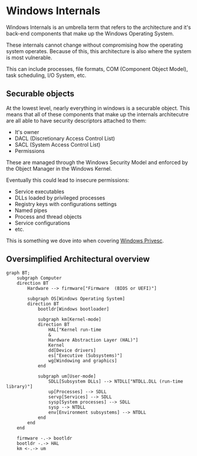 # Windows Internals
Windows Internals is an umbrella term that refers to the architecture and it's back-end components that make up the Windows Operating System.

These internals cannot change without compromising how the operating system operates. Because of this, this architecture is also where the system is most vulnerable.

This can include processes, file formats, COM (Component Object Model), task scheduling, I/O System, etc.

## Securable objects
At the lowest level, nearly everything in windows is a securable object. This means that all of these components that make up the internals architecutre are all able to have security descriptors attached to them:
- It's owner
- DACL (Discretionary Access Control List)
- SACL (System Access Control List)
- Permissions

These are managed through the Windows Security Model and enforced by the Object Manager in the Windows Kernel.

Eventually this could lead to insecure permissions:
- Service executables
- DLLs loaded by privileged processes
- Registry keys with configurations settings
- Named pipes
- Process and thread objects
- Service configurations
- etc.

This is something we dove into when covering [Windows Privesc](/Cybersecurity_Operations/Maintaining%20Access/WinPrivesc.md).

## Oversimplified Architectural overview
```mermaid
graph BT;
    subgraph Computer
    direction BT
        Hardware --> firmware["Firmware  (BIOS or UEFI)"]

        subgraph OS[Windows Operating System]
        direction BT
            bootldr[Windows bootloader]

            subgraph km[Kernel-mode]
            direction BT
                HAL["Kernel run-time
                &
                Hardware Abstraction Layer (HAL)"]
                Kernel
                dd[Device drivers]
                es["Executive (Subsystems)"]
                wg[Windowing and graphics]
            end

            subgraph um[User-mode]
                SDLL[Subsystem DLLs] --> NTDLL["NTDLL.DLL (run-time library)"]
                up[Processes] --> SDLL
                servp[Services] --> SDLL
                sysp[System processes] --> SDLL
                sysp --> NTDLL
                env[Environment subsystems] --> NTDLL
            end
        end
    end

    firmware -.-> bootldr
    bootldr -.-> HAL
    km <-.-> um
```

<!-- TO DO:
11. Syscalls

## Syscalls
User-mode syscalls start with `Zw`, E.g: `ZwSuspendThread`.

12. Callbacks
13. Process Monitor -->